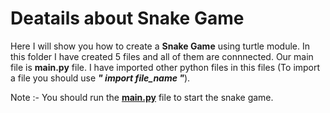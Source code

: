 # Deatails about Snake Game 

Here I will show you how to create a **Snake Game** using turtle module.
In this folder I have created 5 files and all of them are connnected. 
Our main file is **main.py** file. I have imported other python files in this files (To import a file you should use ***" import file_name "***).

Note :- You should run the [**main.py**](main.py) file to start the snake game.
